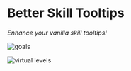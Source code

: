 # Better Skill Tooltips
*Enhance your vanilla skill tooltips!*

![goals](https://user-images.githubusercontent.com/2979691/138970936-c5428fcc-dec2-4e03-ac74-7bb32a327e35.png)

![virtual levels](https://user-images.githubusercontent.com/2979691/138970951-a7e174bf-e89b-46ca-9051-579b5a271e8d.png)
